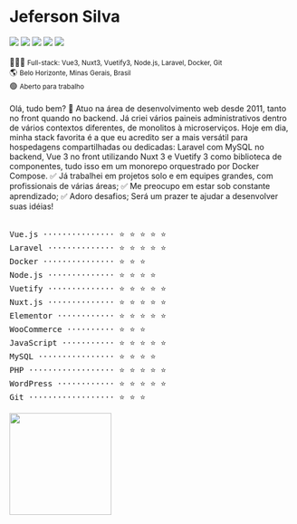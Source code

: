 # Jeferson Silva

<!--curriculum:start-->
<a href="https://wa.me/message/NG7A2SW25XIEI1" target="_blank"><img loading="lazy" src="https://img.shields.io/badge/WhatsApp-25D366?style=for-the-badge&logo=whatsapp&logoColor=white" target="_blank"></a>
<a href="mailto:jeferson.i.silva@gmail.com" target="_blank"><img loading="lazy" src="https://img.shields.io/badge/Gmail-D14836?style=for-the-badge&logo=gmail&logoColor=white" target="_blank"></a>
<a href="https://www.linkedin.com/in/jeferson-siqueira/" target="_blank"><img loading="lazy" src="https://img.shields.io/badge/-LinkedIn-%230077B5?style=for-the-badge&logo=linkedin&logoColor=white" target="_blank"></a>
<a href="https://github.com/jeff-silva/jeff-silva" target="_blank"><img loading="lazy" src="https://img.shields.io/badge/Github-000?style=for-the-badge&logo=github" target="_blank"></a>
<a href="https://jeff-silva.github.io" target="_blank"><img loading="lazy" src="https://img.shields.io/badge/Portfolio-000000?style=for-the-badge&logo=About.me" target="_blank"></a>
<br /><br />
👨🏻‍💻 <small>Full-stack: Vue3, Nuxt3, Vuetify3, Node.js, Laravel, Docker, Git</small><br />
🌎 <small>Belo Horizonte, Minas Gerais, Brasil</small><br />
🟢 <small>Aberto para trabalho</small><br />
<br />
Olá, tudo bem? 👋 Atuo na área de desenvolvimento web desde 2011, tanto no front quando no backend.  Já criei vários paineis administrativos dentro de vários contextos diferentes, de monolitos à microserviços.  Hoje em dia, minha stack favorita é a que eu acredito ser a mais versátil para hospedagens compartilhadas ou dedicadas: Laravel com MySQL no backend, Vue 3 no front utilizando Nuxt 3 e Vuetify 3 como biblioteca de componentes, tudo isso em um monorepo orquestrado por Docker Compose.  ✅ Já trabalhei em projetos solo e em equipes grandes, com profissionais de várias áreas; ✅ Me preocupo em estar sob constante aprendizado; ✅ Adoro desafios;  Será um prazer te ajudar a desenvolver suas idéias!
<br /><br />
<pre>
Vue.js ··············· ⭐ ⭐ ⭐ ⭐ ⭐ 
Laravel ·············· ⭐ ⭐ ⭐ ⭐ ⭐ 
Docker ··············· ⭐ ⭐ ⭐ 
Node.js ·············· ⭐ ⭐ ⭐ ⭐ 
Vuetify ·············· ⭐ ⭐ ⭐ ⭐ ⭐ 
Nuxt.js ·············· ⭐ ⭐ ⭐ ⭐ ⭐ 
Elementor ············ ⭐ ⭐ ⭐ ⭐ ⭐ 
WooCommerce ·········· ⭐ ⭐ ⭐ 
JavaScript ··········· ⭐ ⭐ ⭐ ⭐ ⭐ 
MySQL ················ ⭐ ⭐ ⭐ ⭐ 
PHP ·················· ⭐ ⭐ ⭐ ⭐ ⭐ 
WordPress ············ ⭐ ⭐ ⭐ ⭐ ⭐ 
Git ·················· ⭐ ⭐ ⭐ 
</pre>
<!--curriculum:final-->

<img loading="lazy" height="180em" src="https://github-readme-stats.vercel.app/api/top-langs/?username=jeff-silva&layout=compact&langs_count=7&theme=dracula" />

<!-- :house:    Belo Horizonte/MG <br>
:iphone:   <img src="https://img.shields.io/badge/&#x2b;&#x35;&#x35;&#160;&#x28;&#x33;&#x31;&#x29;&#160;&#x39;&#x39;&#x35;&#x32;&#x37;&#x2010;&#x31;&#x34;&#x32;&#x36;-ffffff"><br>
:envelope:  jeferson.i.silva@gmail.com

&#x6a;&#x65;&#x66;&#x65;&#x72;&#x73;&#x6f;&#x6e;&#x2e;&#x69;&#x2e;&#x73;&#x69;&#x6c;&#x76;&#x61;&#x40;&#x67;&#x6d;&#x61;&#x69;&#x6c;&#x2e;&#x63;&#x6f;&#x6d; -->

<!-- #### Hi, im Jeferson 👋
I have been a web developer since 2011.
I am an enthusiast of simple tools that help me focus only on the business rules of the system.

<h3 align="center">Skills</h3>
<p align="center">
    <img height="25px" src="https://img.shields.io/badge/MySQL-004260?style=for-the-badge&logo=mysql&logoColor=white">
    <img height="25px" src="https://img.shields.io/badge/PHP-7377ad?style=for-the-badge&logo=php&logoColor=ffffff">
    <img height="25px" src="https://img.shields.io/badge/Laravel-FF2D20?style=for-the-badge&logo=laravel&logoColor=white">
    <img height="25px" src="https://img.shields.io/badge/CSS-3595cf?style=for-the-badge&logo=css&logoColor=white">
    <img height="25px" src="https://img.shields.io/badge/HTML5-dd4b25"/>
    <img height="25px" src="https://img.shields.io/badge/Javascript-f0d53c"/>
    <br>
    <img height="25px" src="https://img.shields.io/badge/Wordpress-207196?style=for-the-badge&logo=wordpress&logoColor=ffffff">
    <img height="25px" src="https://img.shields.io/badge/Docker-2392e6"/>
    <img height="25px" src="https://img.shields.io/badge/Vue.js-35495E?style=for-the-badge&logo=vue.js&logoColor=4FC08D">
    <img height="25px" src="https://img.shields.io/badge/nuxt.js-00C58E?style=for-the-badge&logo=nuxt.js&logoColor=white">
    <img height="25px" src="https://img.shields.io/badge/Bootstrap-563D7C?style=for-the-badge&logo=bootstrap&logoColor=white">
    <br>
    <img height="25px" src="https://img.shields.io/badge/Unity-100000?style=for-the-badge&logo=unity&logoColor=white">
    <img height="25px" src=" https://img.shields.io/badge/Git-F05032?style=for-the-badge&logo=git&logoColor=white">
    <img height="25px" src="https://img.shields.io/badge/firebase-ffca28?style=for-the-badge&logo=firebase&logoColor=black">
    <img height="25px" src="https://img.shields.io/badge/jQuery-0769AD?style=for-the-badge&logo=jquery&logoColor=white">
    <img height="25px" src="https://img.shields.io/badge/Three.js-eeeeee?style=for-the-badge&logo=three.js&logoColor=000000">
</p>


<h5 align="center">Contact-me</h5>

<p align="center">
    <a href="https://www.linkedin.com/in/jeferson-siqueira/" target="_blank">
        <img src="https://img.shields.io/badge/LinkedIn-0077B5?style=for-the-badge&logo=linkedin&logoColor=white"/>
    </a>
    <a href="https://wa.me/message/NG7A2SW25XIEI1" target="_blank">
        <img src="https://img.shields.io/badge/WhatsApp-25D366?style=for-the-badge&logo=whatsapp&logoColor=white"/>
    </a>
    <a href="mailto:jeferson.i.silva@gmail.com" target="_blank">
        <img src="https://img.shields.io/badge/Gmail-D14836?style=for-the-badge&logo=gmail&logoColor=white"/>
    </a>
    <a href="https://labscript.dev" target="_blank">
        <img src="https://img.shields.io/badge/labscript.dev-100000?style=for-the-badge&logoColor=white"/>
    </a>
</p> -->

<!--START_SECTION:waka-->
<!--END_SECTION:waka-->

<!-- <br><br>
***

<h3 align="center">Stats</h3>

<p align="center">
    <img src="https://wakatime.com/share/@05fd4174-02f8-42e9-9cc9-d57c780c01f7/1921cb4d-198b-43f7-b774-5018b7cf5786.svg" alt="" width="45%">
    <img src="https://wakatime.com/share/@05fd4174-02f8-42e9-9cc9-d57c780c01f7/b5ae9621-2225-4e4e-a2ff-8f8bc941144a.svg" alt="" width="45%">
</p>
<br>

<p align="center">
    <img align="center" src="https://github-readme-stats.vercel.app/api/top-langs?username=jeff-silva&show_icons=true&locale=en&layout=compact&count_private=true" alt="jeff-silva" width="45%" /> &nbsp;
    <img align="center" src="https://github-readme-stats.vercel.app/api?username=jeff-silva&show_icons=true&locale=en&count_private=true" alt="jeff-silva" width="45%" />
    <br><br>
    <img src="https://github-profile-trophy.vercel.app/?username=jeff-silva&margin-w=15&margin-h=15&row=2&column=6" alt="jeff-silva" width="100%" />
    <br><br>
    <img src="https://github-readme-stats.vercel.app/api/wakatime?username=jeffsilva" alt="" height="200px">
</p>

![Snake animation](https://github.com/jeff-silva/jeff-silva/blob/output/github-contribution-grid-snake.svg) -->
